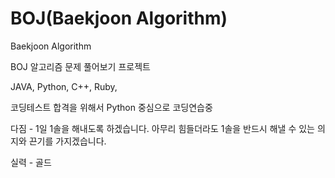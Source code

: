 # BOJ(Baekjoon Algorithm)
Baekjoon Algorithm 

BOJ 알고리즘 문제 풀어보기 프로젝트

JAVA, Python, C++, Ruby,

코딩테스트 합격을 위해서 Python 중심으로 코딩연습중

다짐 - 
1일 1솔을 해내도록 하겠습니다.
아무리 힘들더라도 1솔을 반드시 해낼 수 있는 의지와 끈기를 가지겠습니다. 

실력 - 골드
